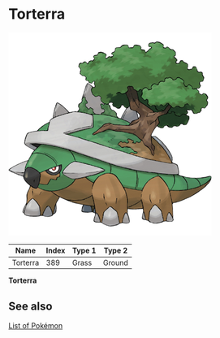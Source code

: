 # Torterra


![Torterra](images/389.png)

| **Name** | **Index** | **Type 1** | **Type 2** |
|----|----|----|----|
| Torterra | 389 | Grass | Ground  |

**Torterra** 

## See also

[List of Pokémon](../pokemon.md)
